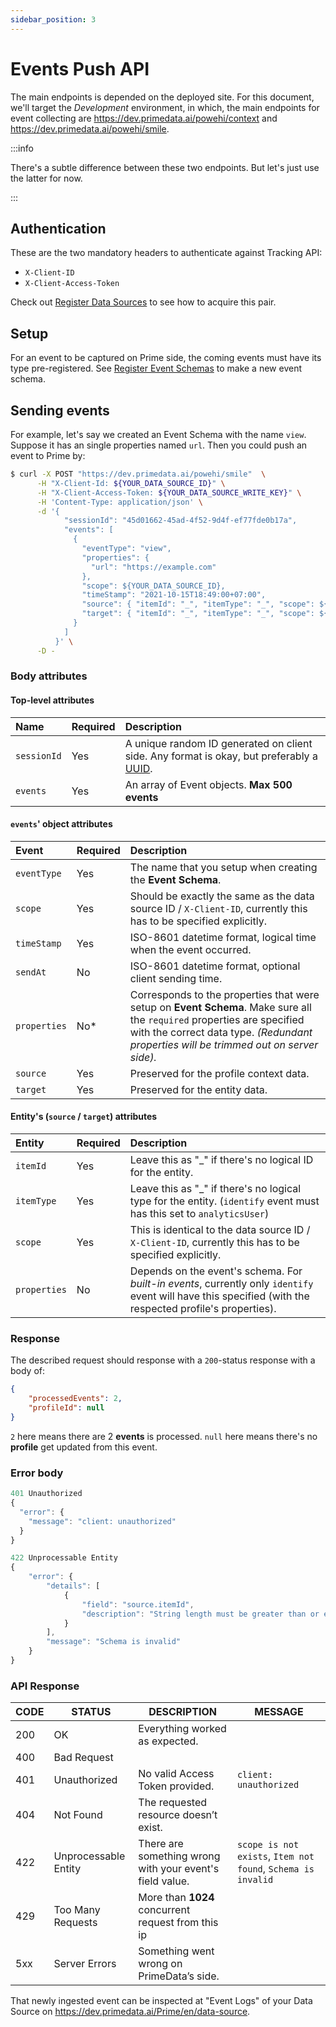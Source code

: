 ```yaml
---
sidebar_position: 3
---
```


# Events Push API

The main endpoints is depended on the deployed site. For this document, we'll target the *Development* environment,
in which, the main endpoints for event collecting are https://dev.primedata.ai/powehi/context and https://dev.primedata.ai/powehi/smile.

:::info

There's a subtle difference between these two endpoints. But let's just use the latter for now.

:::


## Authentication

These are the two mandatory headers to authenticate against Tracking API:

- `X-Client-ID`
- `X-Client-Access-Token`

Check out [Register Data Sources](/docs/setup/creating-data-sources) to see how to acquire this pair.

## Setup

For an event to be captured on Prime side, the coming events must have its type pre-registered. See [Register Event Schemas](/docs/setup/creating-event-schema) to make a new event schema.

## Sending events


For example, let's say we created an Event Schema with the name `view`. Suppose it has an single properties named `url`. Then you could push an event to Prime by:

```bash
$ curl -X POST "https://dev.primedata.ai/powehi/smile"  \
      -H "X-Client-Id: ${YOUR_DATA_SOURCE_ID}" \
      -H "X-Client-Access-Token: ${YOUR_DATA_SOURCE_WRITE_KEY}" \
      -H 'Content-Type: application/json' \
      -d '{
            "sessionId": "45d01662-45ad-4f52-9d4f-ef77fde0b17a",
            "events": [
              {
                "eventType": "view",
                "properties": {
                  "url": "https://example.com"
                },
                "scope": ${YOUR_DATA_SOURCE_ID},
                "timeStamp": "2021-10-15T18:49:00+07:00",
                "source": { "itemId": "_", "itemType": "_", "scope": ${YOUR_DATA_SOURCE_ID} },
                "target": { "itemId": "_", "itemType": "_", "scope": ${YOUR_DATA_SOURCE_ID} }
              }
            ]
          }' \
      -D -
```

### Body attributes

#### Top-level attributes

| Name        | Required | Description                                                                                                                              |
|:------------|:---------|:-----------------------------------------------------------------------------------------------------------------------------------------|
| `sessionId` | Yes      | A unique random ID generated on client side. Any format is okay, but preferably a [UUID](https://datatracker.ietf.org/doc/html/rfc4122). |
| `events`    | Yes      | An array of Event objects. **Max 500 events**                                                                                                |

#### `events`' object attributes

| Event        | Required | Description                                                                                                                                                                                                       |
|:-------------|----------|:------------------------------------------------------------------------------------------------------------------------------------------------------------------------------------------------------------------|
| `eventType`  | Yes      | The name that you setup when creating the **Event Schema**.                                                                                                                                                       |
| `scope`      | Yes      | Should be exactly the same as the data source ID / `X-Client-ID`, currently this has to be specified explicitly.                                                                                                  |
| `timeStamp`  | Yes      | ISO-8601 datetime format, logical time when the event occurred.                                                                                                                                                   |
| `sendAt`     | No       | ISO-8601 datetime format, optional client sending time.                                                                                                                                                           |
| `properties` | No*      | Corresponds to the properties that were setup on **Event Schema**. Make sure all the `required` properties are specified with the correct data type. _(Redundant properties will be trimmed out on server side)._ |
| `source`     | Yes      | Preserved for the profile context data.                                                                                                                                                                           |
| `target`     | Yes      | Preserved for the entity data.                                                                                                                                                                                    |

#### Entity's (`source` / `target`) attributes

| Entity       | Required | Description                                                                                                                                               |
|:-------------|----------|:----------------------------------------------------------------------------------------------------------------------------------------------------------|
| `itemId`     | Yes      | Leave this as "\_" if there's no logical ID for the entity.                                                                                               |
| `itemType`   | Yes      | Leave this as "\_" if there's no logical type for the entity. (`identify` event must has this set to `analyticsUser`)                                     |
| `scope`      | Yes      | This is identical to the data source ID / `X-Client-ID`, currently this has to be specified explicitly.                                                   |
| `properties` | No       | Depends on the event's schema. For _built-in events_, currently only `identify` event will have this specified (with the respected profile's properties). |


### Response

The described request should response with a `200`-status response with a body of:
```json
{
    "processedEvents": 2,
    "profileId": null
}
```

`2` here means there are 2 **events** is processed.
`null` here means there's no **profile** get updated from this event.

### Error body

```jsx
401 Unauthorized
{
  "error": {
    "message": "client: unauthorized"
  }
}
```

```jsx
422 Unprocessable Entity
{
    "error": {
        "details": [
            {
                "field": "source.itemId",
                "description": "String length must be greater than or equal to 1"
            }
        ],
        "message": "Schema is invalid"
    }
}
```

### API Response

| CODE| STATUS | DESCRIPTION | MESSAGE |
| --- | --- | --- | --- |
| 200 | OK | Everything worked as expected. |
| 400 | Bad Request | |
| 401 | Unauthorized | No valid Access Token provided. | `client: unauthorized` |
| 404 | Not Found | The requested resource doesn’t exist. |
| 422 | Unprocessable Entity | There are something wrong with your event's field value. | `scope is not exists`, `Item not found`, `Schema is invalid` |
| 429 | Too Many Requests | More than **1024** concurrent request from this ip |
| 5xx | Server Errors | Something went wrong on PrimeData’s side. |



That newly ingested event can be inspected at "Event Logs" of your Data Source on https://dev.primedata.ai/Prime/en/data-source.